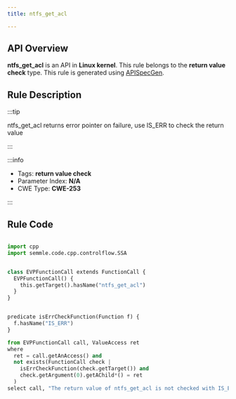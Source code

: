 ```yaml
---
title: ntfs_get_acl

---
```



## API Overview
**ntfs_get_acl** is an API in **Linux kernel**. This rule belongs to the **return value check** type. This rule is generated using [APISpecGen](../../tools/APISpecGen).
## Rule Description

:::tip

ntfs_get_acl returns error pointer on failure, use IS_ERR to check the return value

:::

:::info

- Tags: **return value check**
- Parameter Index: **N/A**
- CWE Type: **CWE-253**

:::

## Rule Code
```python

import cpp
import semmle.code.cpp.controlflow.SSA


class EVPFunctionCall extends FunctionCall {
  EVPFunctionCall() {
    this.getTarget().hasName("ntfs_get_acl")
  }
}


predicate isErrCheckFunction(Function f) {
  f.hasName("IS_ERR") 
}

from EVPFunctionCall call, ValueAccess ret
where
  ret = call.getAnAccess() and
  not exists(FunctionCall check |
    isErrCheckFunction(check.getTarget()) and
    check.getArgument(0).getAChild*() = ret
  )
select call, "The return value of ntfs_get_acl is not checked with IS_ERR."
    
```